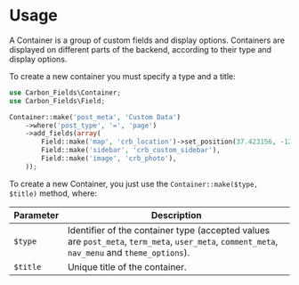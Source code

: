 # Usage

A Container is a group of custom fields and display options. Containers are displayed on different parts of the backend, according to their type and display options.

To create a new container you must specify a type and a title:

```php
use Carbon_Fields\Container;
use Carbon_Fields\Field;

Container::make('post_meta', 'Custom Data')
	->where('post_type', '=', 'page')
	->add_fields(array(
		Field::make('map', 'crb_location')->set_position(37.423156, -122.084917, 14),
		Field::make('sidebar', 'crb_custom_sidebar'),
		Field::make('image', 'crb_photo'),
	));
```

To create a new Container, you just use the `Container::make($type, $title)` method, where:

| Parameter | Description                                                                                                                                   |
| --------- | --------------------------------------------------------------------------------------------------------------------------------------------- |
| `$type`   | Identifier of the container type (accepted values are `post_meta`, `term_meta`, `user_meta`, `comment_meta`, `nav_menu` and `theme_options`). |
| `$title`  | Unique title of the container.                                                                                                                |
